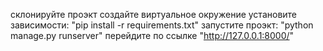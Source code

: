 склонируйте проэкт 
создайте виртуальное окружение 
установите зависимости: "pip install -r requirements.txt"
запустите проэкт: "python manage.py runserver"
перейдите по ссылке "http://127.0.0.1:8000/"
